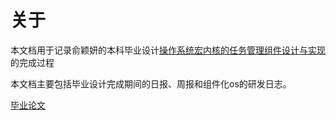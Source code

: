 # 关于

本文档用于记录俞颖妍的本科毕业设计[操作系统宏内核的任务管理组件设计与实现
](https://github.com/y3none/Starry-On-ArceOS)的完成过程

本文档主要包括毕业设计完成期间的日报、周报和组件化os的研发日志。

[毕业论文](./docs/技术文档/thuthesis-yyy.pdf)